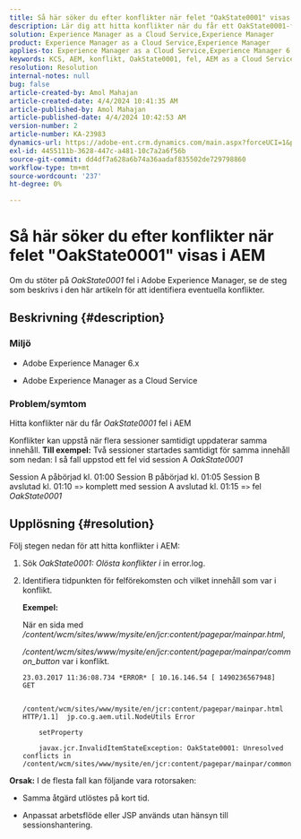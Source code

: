 ```yaml
---
title: Så här söker du efter konflikter när felet "OakState0001" visas i AEM
description: Lär dig att hitta konflikter när du får ett OakState0001-fel i Adobe Experience Manager.
solution: Experience Manager as a Cloud Service,Experience Manager
product: Experience Manager as a Cloud Service,Experience Manager
applies-to: Experience Manager as a Cloud Service,Experience Manager 6.5
keywords: KCS, AEM, konflikt, OakState0001, fel, AEM as a Cloud Service
resolution: Resolution
internal-notes: null
bug: false
article-created-by: Amol Mahajan
article-created-date: 4/4/2024 10:41:35 AM
article-published-by: Amol Mahajan
article-published-date: 4/4/2024 10:42:53 AM
version-number: 2
article-number: KA-23983
dynamics-url: https://adobe-ent.crm.dynamics.com/main.aspx?forceUCI=1&pagetype=entityrecord&etn=knowledgearticle&id=4af493e6-6ff2-ee11-904c-6045bd006268
exl-id: 4455111b-3628-447c-a481-10c7a2a6f56b
source-git-commit: dd4df7a628a6b74a36aadaf835502de729798860
workflow-type: tm+mt
source-wordcount: '237'
ht-degree: 0%

---
```


# Så här söker du efter konflikter när felet &quot;OakState0001&quot; visas i AEM


Om du stöter på *OakState0001* fel i Adobe Experience Manager, se de steg som beskrivs i den här artikeln för att identifiera eventuella konflikter.

## Beskrivning {#description}


### <b>Miljö</b>

- Adobe Experience Manager 6.x


- Adobe Experience Manager as a Cloud Service




### <b>Problem/symtom</b>

Hitta konflikter när du får *OakState0001* fel i AEM

Konflikter kan uppstå när flera sessioner samtidigt uppdaterar samma innehåll.
<b>Till exempel:</b>
Två sessioner startades samtidigt för samma innehåll som nedan: I så fall uppstod ett fel vid session A *OakState0001*

Session A påbörjad kl. 01:00 Session B påbörjad kl. 01:05 Session B avslutad kl. 01:10 =`>`  komplett med session A avslutad kl. 01:15 =`>`  fel *OakState0001*


## Upplösning {#resolution}


Följ stegen nedan för att hitta konflikter i AEM:

1. Sök *OakState0001: Olösta konflikter i* in error.log.


2. Identifiera tidpunkten för felförekomsten och vilket innehåll som var i konflikt.

   <b>Exempel:</b>



   När en sida med */content/wcm/sites/www/mysite/en/jcr:content/pagepar/mainpar.html*,



   */content/wcm/sites/www/mysite/en/jcr:content/pagepar/mainpar/common_button* var i konflikt.


   ```
   23.03.2017 11:36:08.734 *ERROR* [ 10.16.146.54 [ 1490236567948]  GET
   
       /content/wcm/sites/www/mysite/en/jcr:content/pagepar/mainpar.html HTTP/1.1]  jp.co.g.aem.util.NodeUtils Error
   
       setProperty
   
       javax.jcr.InvalidItemStateException: OakState0001: Unresolved conflicts in /content/wcm/sites/www/mysite/en/jcr:content/pagepar/mainpar/common_button
   ```



<b>Orsak:</b>
I de flesta fall kan följande vara rotorsaken:

- Samma åtgärd utlöstes på kort tid.


- Anpassat arbetsflöde eller JSP används utan hänsyn till sessionshantering.
